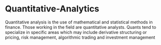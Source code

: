 
# Quantitative-Analytics
Quantitative analysis is the use of mathematical and statistical methods in finance. Those working in the field are quantitative analysts. Quants tend to specialize in specific areas which may include derivative structuring or pricing, risk management, algorithmic trading and investment management
